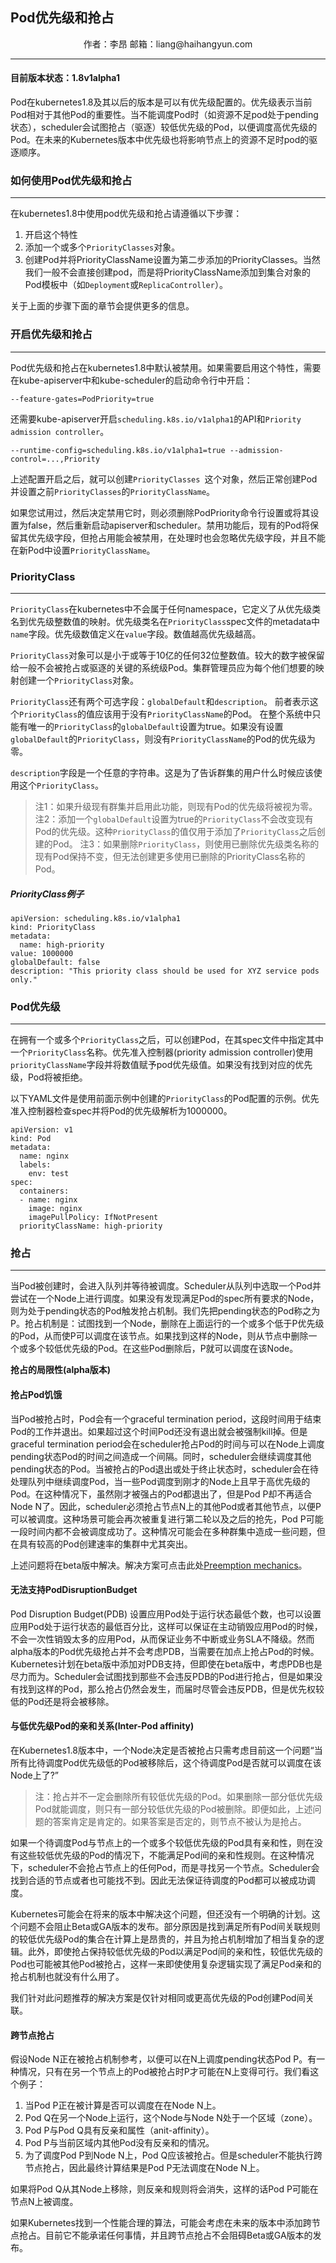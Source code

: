 ## Pod优先级和抢占

<div align=center>作者：李昂 邮箱：liang@haihangyun.com</div>

---
#### 目前版本状态：1.8v1alpha1
Pod在kubernetes1.8及其以后的版本是可以有优先级配置的。优先级表示当前Pod相对于其他Pod的重要性。当不能调度Pod时（如资源不足pod处于pending状态），scheduler会试图抢占（驱逐）较低优先级的Pod，以便调度高优先级的Pod。在未来的Kubernetes版本中优先级也将影响节点上的资源不足时pod的驱逐顺序。


### 如何使用Pod优先级和抢占
---
在kubernetes1.8中使用pod优先级和抢占请遵循以下步骤：
1. 开启这个特性
2. 添加一个或多个`PriorityClasses`对象。
3. 创建Pod并将PriorityClassName设置为第二步添加的PriorityClasses。当然我们一般不会直接创建pod，而是将PriorityClassName添加到集合对象的Pod模板中（如`Deployment`或`ReplicaController`）。

关于上面的步骤下面的章节会提供更多的信息。

### 开启优先级和抢占
---
Pod优先级和抢占在kubernetes1.8中默认被禁用。如果需要启用这个特性，需要在kube-apiserver中和kube-scheduler的启动命令行中开启：

```
--feature-gates=PodPriority=true
```
还需要kube-apiserver开启`scheduling.k8s.io/v1alpha1`的API和`Priority admission controller`。

```
--runtime-config=scheduling.k8s.io/v1alpha1=true --admission-control=...,Priority
```
上述配置开启之后，就可以创建`PriorityClasses `这个对象，然后正常创建Pod并设置之前`PriorityClasses`的`PriorityClassName`。

如果您试用过，然后决定禁用它时，则必须删除PodPriority命令行设置或将其设置为false，然后重新启动apiserver和scheduler。禁用功能后，现有的Pod将保留其优先级字段，但抢占用能会被禁用，在处理时也会忽略优先级字段，并且不能在新Pod中设置`PriorityClassName`。

### PriorityClass
---
`PriorityClass`在kubernetes中不会属于任何namespace，它定义了从优先级类名到优先级整数值的映射。优先级类名在`PriorityClass`spec文件的metadata中`name`字段。优先级数值定义在`value`字段。数值越高优先级越高。

`PriorityClass`对象可以是小于或等于10亿的任何32位整数值。较大的数字被保留给一般不会被抢占或驱逐的关键的系统级Pod。集群管理员应为每个他们想要的映射创建一个`PriorityClass`对象。

`PriorityClass`还有两个可选字段：`globalDefault`和`description`。 前者表示这个`PriorityClass`的值应该用于没有`PriorityClassName`的Pod。 在整个系统中只能有唯一的`PriorityClass`的`globalDefault`设置为true。如果没有设置`globalDefault`的`PriorityClass`，则没有`PriorityClassName`的Pod的优先级为零。

`description`字段是一个任意的字符串。这是为了告诉群集的用户什么时候应该使用这个`PriorityClass`。
> 注1：如果升级现有群集并启用此功能，则现有Pod的优先级将被视为零。
> 注2：添加一个`globalDefault`设置为true的`PriorityClass`不会改变现有Pod的优先级。这种`PriorityClass`的值仅用于添加了`PriorityClass`之后创建的Pod。
> 注3：如果删除`PriorityClass`，则使用已删除优先级类名称的现有Pod保持不变，但无法创建更多使用已删除的PriorityClass名称的Pod。

##### PriorityClass例子

```
apiVersion: scheduling.k8s.io/v1alpha1
kind: PriorityClass
metadata:
  name: high-priority
value: 1000000
globalDefault: false
description: "This priority class should be used for XYZ service pods only."
```

### Pod优先级
---

在拥有一个或多个`PriorityClass`之后，可以创建Pod，在其spec文件中指定其中一个`PriorityClass`名称。优先准入控制器(priority admission controller)使用`priorityClassName`字段并将数值赋予pod优先级值。如果没有找到对应的优先级，Pod将被拒绝。

以下YAML文件是使用前面示例中创建的`PriorityClass`的Pod配置的示例。优先准入控制器检查spec并将Pod的优先级解析为1000000。

```
apiVersion: v1
kind: Pod
metadata:
  name: nginx
  labels:
    env: test
spec:
  containers:
  - name: nginx
    image: nginx
    imagePullPolicy: IfNotPresent
  priorityClassName: high-priority
```

### 抢占
---
当Pod被创建时，会进入队列并等待被调度。Scheduler从队列中选取一个Pod并尝试在一个Node上进行调度。如果没有发现满足Pod的spec所有要求的Node，则为处于pending状态的Pod触发抢占机制。我们先把pending状态的Pod称之为P。抢占机制是：试图找到一个Node，删除在上面运行的一个或多个低于P优先级的Pod，从而使P可以调度在该节点。如果找到这样的Node，则从节点中删除一个或多个较低优先级的Pod。在这些Pod删除后，P就可以调度在该Node。

**抢占的局限性(alpha版本)**

#### 抢占Pod饥饿
当Pod被抢占时，Pod会有一个graceful termination period，这段时间用于结束Pod的工作并退出。如果超过这个时间Pod还没有退出就会被强制kill掉。但是graceful termination period会在scheduler抢占Pod的时间与可以在Node上调度pending状态Pod的时间之间造成一个间隔。同时，scheduler会继续调度其他pending状态的Pod。当被抢占的Pod退出或处于终止状态时，scheduler会在待处理队列中继续调度Pod，当一些Pod调度到刚才的Node上且早于高优先级的Pod。在这种情况下，虽然刚才被强占的Pod都退出了，但是Pod P却不再适合Node N了。因此，scheduler必须抢占节点N上的其他Pod或者其他节点，以便P可以被调度。这种场景可能会再次被重复进行第二轮以及之后的抢先，Pod P可能一段时间内都不会被调度成功了。这种情况可能会在多种群集中造成一些问题，但在具有较高的Pod创建速率的集群中尤其突出。

上述问题将在beta版中解决。解决方案可点击此处[Preemption mechanics](https://github.com/kubernetes/community/blob/master/contributors/design-proposals/scheduling/pod-preemption.md#preemption-mechanics)。

#### 无法支持PodDisruptionBudget

Pod Disruption Budget(PDB) 设置应用Pod处于运行状态最低个数，也可以设置应用Pod处于运行状态的最低百分比，这样可以保证在主动销毁应用Pod的时候，不会一次性销毁太多的应用Pod，从而保证业务不中断或业务SLA不降级。然而alpha版本的Pod优先级抢占并不会考虑PDB，当需要在加点上抢占Pod的时候。Kubernetes计划在beta版中添加对PDB支持，但即使在beta版中，考虑PDB也是尽力而为。Scheduler会试图找到那些不会违反PDB的Pod进行抢占，但是如果没有找到这样的Pod，那么抢占仍然会发生，而届时尽管会违反PDB，但是优先权较低的Pod还是将会被移除。

#### 与低优先级Pod的亲和关系(Inter-Pod affinity)

在Kubernetes1.8版本中，一个Node决定是否被抢占只需考虑目前这一个问题“当所有比待调度Pod优先级低的Pod被移除后，这个待调度Pod是否就可以调度在该Node上了?”

> 注：抢占并不一定会删除所有较低优先级的Pod。如果删除一部分低优先级Pod就能调度，则只有一部分较低优先级的Pod被删除。即便如此，上述问题的答案肯定是肯定的。如果答案是否定的，则节点不被认为是抢占。

如果一个待调度Pod与节点上的一个或多个较低优先级的Pod具有亲和性，则在没有这些较低优先级的Pod的情况下，不能满足Pod间的亲和性规则。在这种情况下，scheduler不会抢占节点上的任何Pod，而是寻找另一个节点。Scheduler会找到合适的节点或者也可能找不到。因此无法保证待调度的Pod都可以被成功调度。

Kubernetes可能会在将来的版本中解决这个问题，但还没有一个明确的计划。这个问题不会阻止Beta或GA版本的发布。部分原因是找到满足所有Pod间关联规则的较低优先级Pod的集合在计算上是昂贵的，并且为抢占机制增加了相当复杂的逻辑。此外，即使抢占保持较低优先级的Pod以满足Pod间的亲和性，较低优先级的Pod也可能被其他Pod被抢占，这样一来即使使用复杂逻辑实现了满足Pod亲和的抢占机制也就没有什么用了。

我们针对此问题推荐的解决方案是仅针对相同或更高优先级的Pod创建Pod间关联。

#### 跨节点抢占

假设Node N正在被抢占机制参考，以便可以在N上调度pending状态Pod P。有一种情况，只有在另一个节点上的Pod被抢占时P才可能在N上变得可行。我们看这个例子：
1. 当Pod P正在被计算是否可以调度在在Node N上。
2. Pod Q在另一个Node上运行，这个Node与Node N处于一个区域（zone）。
3. Pod P与Pod Q具有反亲和属性（anit-affinity）。
4. Pod P与当前区域内其他Pod没有反亲和的情况。
5. 为了调度Pod P到Node N上，Pod Q应该被抢占。但是scheduler不能执行跨节点抢占，因此最终计算结果是Pod P无法调度在Node N上。

如果将Pod Q从其Node上移除，则反亲和规则将会消失，这样的话Pod P可能在节点N上被调度。

如果Kubernetes找到一个性能合理的算法，可能会考虑在未来的版本中添加跨节点抢占。目前它不能承诺任何事情，并且跨节点抢占不会阻碍Beta或GA版本的发布。